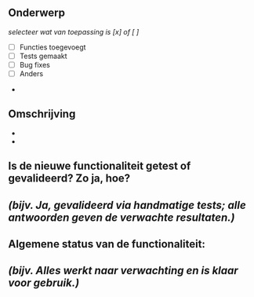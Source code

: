 ## Onderwerp
_selecteer wat van toepassing is [x] of [ ]_ 
- [ ] Functies toegevoegt
- [ ] Tests gemaakt
- [ ] Bug fixes
- [ ] Anders
- 
## Omschrijving
- 
- 

## Is de nieuwe functionaliteit getest of gevalideerd? Zo ja, hoe?
_(bijv. Ja, gevalideerd via handmatige tests; alle antwoorden geven de verwachte resultaten.)_
- 

## Algemene status van de functionaliteit:
_(bijv. Alles werkt naar verwachting en is klaar voor gebruik.)_
- 